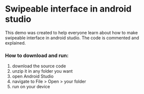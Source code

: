 # Swipeable interface in android studio

This demo was created to help everyone learn about how to make swipeable interface in android studio. The code is commented and explained.

### How to download and run:
1. download the source code
2. unzip it in any folder you want
3. open Android Studio
4. navigate to File > Open > your folder
5. run on your device
